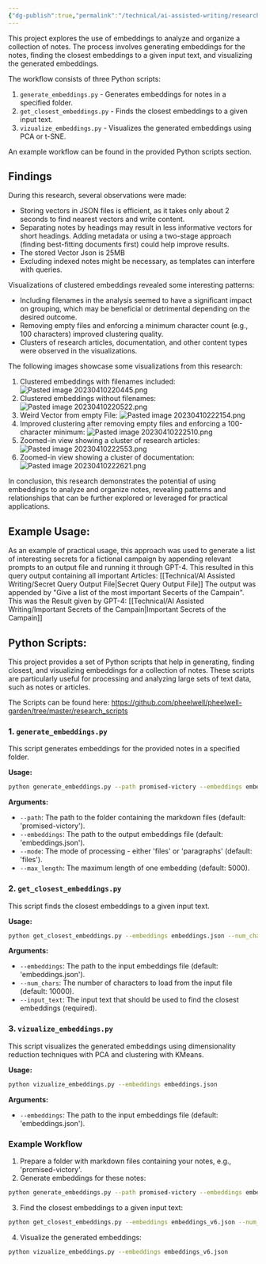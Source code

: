 ```yaml
---
{"dg-publish":true,"permalink":"/technical/ai-assisted-writing/research-on-embeddings-for-notes/","noteIcon":"Technical","created":"2023-04-10T20:06:31.233+02:00","updated":"2023-04-11T00:11:41.620+02:00"}
---
```


This project explores the use of embeddings to analyze and organize a collection of notes. The process involves generating embeddings for the notes, finding the closest embeddings to a given input text, and visualizing the generated embeddings.

The workflow consists of three Python scripts:

1. `generate_embeddings.py` - Generates embeddings for notes in a specified folder.
2. `get_closest_embeddings.py` - Finds the closest embeddings to a given input text.
3. `vizualize_embeddings.py` - Visualizes the generated embeddings using PCA or t-SNE.

An example workflow can be found in the provided Python scripts section.

## Findings
During this research, several observations were made:

- Storing vectors in JSON files is efficient, as it takes only about 2 seconds to find nearest vectors and write content.
- Separating notes by headings may result in less informative vectors for short headings. Adding metadata or using a two-stage approach (finding best-fitting documents first) could help improve results. 
- The stored Vector Json is 25MB
- Excluding indexed notes might be necessary, as templates can interfere with queries.

Visualizations of clustered embeddings revealed some interesting patterns:

- Including filenames in the analysis seemed to have a significant impact on grouping, which may be beneficial or detrimental depending on the desired outcome.
- Removing empty files and enforcing a minimum character count (e.g., 100 characters) improved clustering quality.
- Clusters of research articles, documentation, and other content types were observed in the visualizations.

The following images showcase some visualizations from this research:

1. Clustered embeddings with filenames included:
![Pasted image 20230410220445.png](/img/user/Pasted%20image%2020230410220445.png)
2. Clustered embeddings without filenames:
![Pasted image 20230410220522.png](/img/user/Pasted%20image%2020230410220522.png)
3. Weird Vector from empty File:
![Pasted image 20230410222154.png](/img/user/Pasted%20image%2020230410222154.png)
4. Improved clustering after removing empty files and enforcing a 100-character minimum:
![Pasted image 20230410222510.png](/img/user/Pasted%20image%2020230410222510.png)
5. Zoomed-in view showing a cluster of research articles:
![Pasted image 20230410222553.png](/img/user/Pasted%20image%2020230410222553.png)
6. Zoomed-in view showing a cluster of documentation:
![Pasted image 20230410222621.png](/img/user/Pasted%20image%2020230410222621.png)

In conclusion, this research demonstrates the potential of using embeddings to analyze and organize notes, revealing patterns and relationships that can be further explored or leveraged for practical applications.


## Example Usage:
As an example of practical usage, this approach was used to generate a list of interesting secrets for a fictional campaign by appending relevant prompts to an output file and running it through GPT-4. This resulted in this query output containing all important Articles:
[[Technical/AI Assisted Writing/Secret Query Output File\|Secret Query Output File]]
The output was appended by "Give a list of the most important Secerts of the Campain". This was the Result given by GPT-4:
[[Technical/AI Assisted Writing/Important Secrets of the Campain\|Important Secrets of the Campain]]


## Python Scripts:

This project provides a set of Python scripts that help in generating, finding closest, and visualizing embeddings for a collection of notes. These scripts are particularly useful for processing and analyzing large sets of text data, such as notes or articles.

The Scripts can be found here: https://github.com/pheelwell/pheelwell-garden/tree/master/research_scripts

### 1. `generate_embeddings.py`

This script generates embeddings for the provided notes in a specified folder.

**Usage:**

```bash
python generate_embeddings.py --path promised-victory --embeddings embeddings_v6.json --mode files --max_length 2000
```

**Arguments:**

- `--path`: The path to the folder containing the markdown files (default: 'promised-victory').
- `--embeddings`: The path to the output embeddings file (default: 'embeddings.json').
- `--mode`: The mode of processing - either 'files' or 'paragraphs' (default: 'files').
- `--max_length`: The maximum length of one embedding (default: 5000).

### 2. `get_closest_embeddings.py`

This script finds the closest embeddings to a given input text.

**Usage:**

```bash
python get_closest_embeddings.py --embeddings embeddings.json --num_chars 10000 --input_text "this is a test"
```

**Arguments:**

- `--embeddings`: The path to the input embeddings file (default: 'embeddings.json').
- `--num_chars`: The number of characters to load from the input file (default: 10000).
- `--input_text`: The input text that should be used to find the closest embeddings (required).

### 3. `vizualize_embeddings.py`

This script visualizes the generated embeddings using dimensionality reduction techniques with PCA and clustering with KMeans.

**Usage:**

```bash
python vizualize_embeddings.py --embeddings embeddings.json
```

**Arguments:**

- `--embeddings`: The path to the input embeddings file (default: 'embeddings.json').

### Example Workflow

1. Prepare a folder with markdown files containing your notes, e.g., 'promised-victory'.
2. Generate embeddings for these notes:

```bash
python generate_embeddings.py --path promised-victory --embeddings embeddings_v6.json --mode files --max_length 2000
```

3. Find the closest embeddings to a given input text:

```bash
python get_closest_embeddings.py --embeddings embeddings_v6.json --num_chars 10000 --input_text "this is a test"
```

4. Visualize the generated embeddings:

```bash
python vizualize_embeddings.py --embeddings embeddings_v6.json
```

